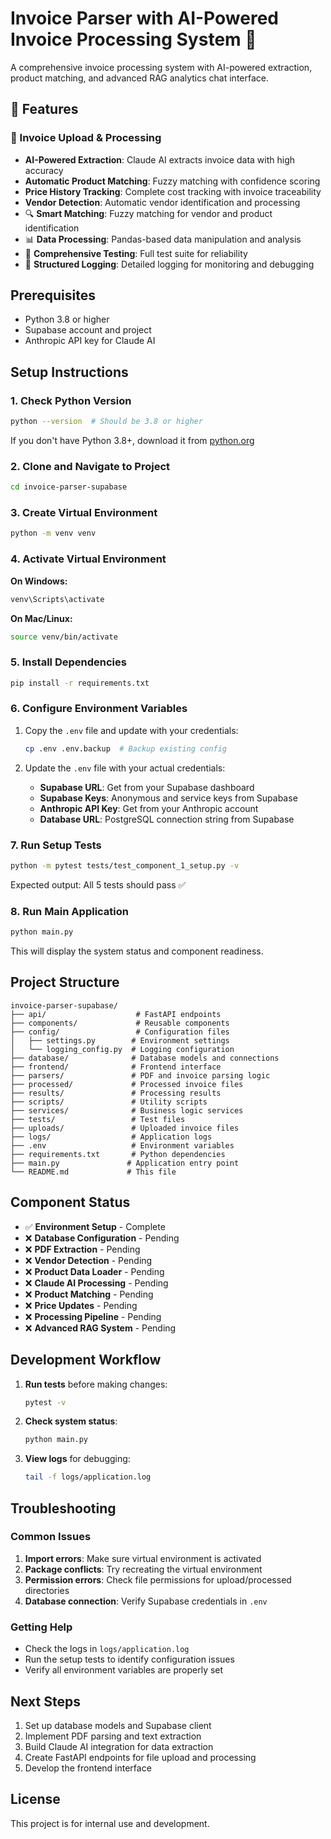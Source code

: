 # Invoice Parser with AI-Powered Invoice Processing System 🚀

A comprehensive invoice processing system with AI-powered extraction, product matching, and advanced RAG analytics chat interface.

## 🌟 Features

### 📄 Invoice Upload & Processing
- **AI-Powered Extraction**: Claude AI extracts invoice data with high accuracy
- **Automatic Product Matching**: Fuzzy matching with confidence scoring
- **Price History Tracking**: Complete cost tracking with invoice traceability
- **Vendor Detection**: Automatic vendor identification and processing
- 🔍 **Smart Matching**: Fuzzy matching for vendor and product identification
- 📊 **Data Processing**: Pandas-based data manipulation and analysis
- 🧪 **Comprehensive Testing**: Full test suite for reliability
- 📝 **Structured Logging**: Detailed logging for monitoring and debugging

## Prerequisites

- Python 3.8 or higher
- Supabase account and project
- Anthropic API key for Claude AI

## Setup Instructions

### 1. Check Python Version

```bash
python --version  # Should be 3.8 or higher
```

If you don't have Python 3.8+, download it from [python.org](https://www.python.org/downloads/)

### 2. Clone and Navigate to Project

```bash
cd invoice-parser-supabase
```

### 3. Create Virtual Environment

```bash
python -m venv venv
```

### 4. Activate Virtual Environment

**On Windows:**
```bash
venv\Scripts\activate
```

**On Mac/Linux:**
```bash
source venv/bin/activate
```

### 5. Install Dependencies

```bash
pip install -r requirements.txt
```

### 6. Configure Environment Variables

1. Copy the `.env` file and update with your credentials:
   ```bash
   cp .env .env.backup  # Backup existing config
   ```

2. Update the `.env` file with your actual credentials:
   - **Supabase URL**: Get from your Supabase dashboard
   - **Supabase Keys**: Anonymous and service keys from Supabase
   - **Anthropic API Key**: Get from your Anthropic account
   - **Database URL**: PostgreSQL connection string from Supabase

### 7. Run Setup Tests

```bash
python -m pytest tests/test_component_1_setup.py -v
```

Expected output: All 5 tests should pass ✅

### 8. Run Main Application

```bash
python main.py
```

This will display the system status and component readiness.

## Project Structure

```
invoice-parser-supabase/
├── api/                    # FastAPI endpoints
├── components/             # Reusable components
├── config/                 # Configuration files
│   ├── settings.py        # Environment settings
│   └── logging_config.py  # Logging configuration
├── database/              # Database models and connections
├── frontend/              # Frontend interface
├── parsers/               # PDF and invoice parsing logic
├── processed/             # Processed invoice files
├── results/               # Processing results
├── scripts/               # Utility scripts
├── services/              # Business logic services
├── tests/                 # Test files
├── uploads/               # Uploaded invoice files
├── logs/                  # Application logs
├── .env                   # Environment variables
├── requirements.txt       # Python dependencies
├── main.py               # Application entry point
└── README.md             # This file
```

## Component Status

- ✅ **Environment Setup** - Complete
- ❌ **Database Configuration** - Pending
- ❌ **PDF Extraction** - Pending
- ❌ **Vendor Detection** - Pending
- ❌ **Product Data Loader** - Pending
- ❌ **Claude AI Processing** - Pending
- ❌ **Product Matching** - Pending
- ❌ **Price Updates** - Pending
- ❌ **Processing Pipeline** - Pending
- ❌ **Advanced RAG System** - Pending

## Development Workflow

1. **Run tests** before making changes:
   ```bash
   pytest -v
   ```

2. **Check system status**:
   ```bash
   python main.py
   ```

3. **View logs** for debugging:
   ```bash
   tail -f logs/application.log
   ```

## Troubleshooting

### Common Issues

1. **Import errors**: Make sure virtual environment is activated
2. **Package conflicts**: Try recreating the virtual environment
3. **Permission errors**: Check file permissions for upload/processed directories
4. **Database connection**: Verify Supabase credentials in `.env`

### Getting Help

- Check the logs in `logs/application.log`
- Run the setup tests to identify configuration issues
- Verify all environment variables are properly set

## Next Steps

1. Set up database models and Supabase client
2. Implement PDF parsing and text extraction
3. Build Claude AI integration for data extraction
4. Create FastAPI endpoints for file upload and processing
5. Develop the frontend interface

## License

This project is for internal use and development.
